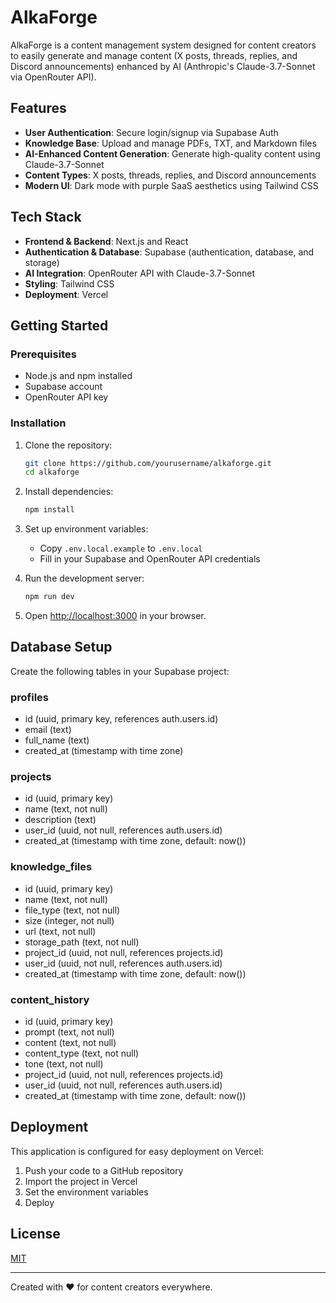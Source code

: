 # AlkaForge

AlkaForge is a content management system designed for content creators to easily generate and manage content (X posts, threads, replies, and Discord announcements) enhanced by AI (Anthropic's Claude-3.7-Sonnet via OpenRouter API).

## Features

- **User Authentication**: Secure login/signup via Supabase Auth
- **Knowledge Base**: Upload and manage PDFs, TXT, and Markdown files
- **AI-Enhanced Content Generation**: Generate high-quality content using Claude-3.7-Sonnet
- **Content Types**: X posts, threads, replies, and Discord announcements
- **Modern UI**: Dark mode with purple SaaS aesthetics using Tailwind CSS

## Tech Stack

- **Frontend & Backend**: Next.js and React
- **Authentication & Database**: Supabase (authentication, database, and storage)
- **AI Integration**: OpenRouter API with Claude-3.7-Sonnet
- **Styling**: Tailwind CSS
- **Deployment**: Vercel

## Getting Started

### Prerequisites

- Node.js and npm installed
- Supabase account
- OpenRouter API key

### Installation

1. Clone the repository:
   ```bash
   git clone https://github.com/yourusername/alkaforge.git
   cd alkaforge
   ```

2. Install dependencies:
   ```bash
   npm install
   ```

3. Set up environment variables:
   - Copy `.env.local.example` to `.env.local`
   - Fill in your Supabase and OpenRouter API credentials

4. Run the development server:
   ```bash
   npm run dev
   ```

5. Open [http://localhost:3000](http://localhost:3000) in your browser.

## Database Setup

Create the following tables in your Supabase project:

### profiles
- id (uuid, primary key, references auth.users.id)
- email (text)
- full_name (text)
- created_at (timestamp with time zone)

### projects
- id (uuid, primary key)
- name (text, not null)
- description (text)
- user_id (uuid, not null, references auth.users.id)
- created_at (timestamp with time zone, default: now())

### knowledge_files
- id (uuid, primary key)
- name (text, not null)
- file_type (text, not null)
- size (integer, not null)
- url (text, not null)
- storage_path (text, not null)
- project_id (uuid, not null, references projects.id)
- user_id (uuid, not null, references auth.users.id)
- created_at (timestamp with time zone, default: now())

### content_history
- id (uuid, primary key)
- prompt (text, not null)
- content (text, not null)
- content_type (text, not null)
- tone (text, not null)
- project_id (uuid, not null, references projects.id)
- user_id (uuid, not null, references auth.users.id)
- created_at (timestamp with time zone, default: now())

## Deployment

This application is configured for easy deployment on Vercel:

1. Push your code to a GitHub repository
2. Import the project in Vercel
3. Set the environment variables
4. Deploy

## License

[MIT](LICENSE)

---

Created with ❤️ for content creators everywhere. 